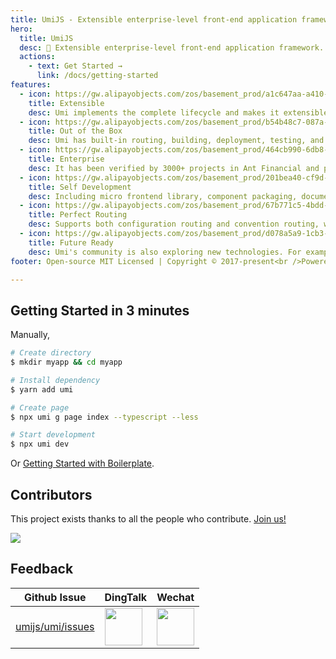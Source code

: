 ```yaml
---
title: UmiJS - Extensible enterprise-level front-end application framework.
hero:
  title: UmiJS
  desc: 🍙 Extensible enterprise-level front-end application framework.
  actions:
    - text: Get Started →
      link: /docs/getting-started
features:
  - icon: https://gw.alipayobjects.com/zos/basement_prod/a1c647aa-a410-4024-8414-c9837709cb43/k7787itw_w126_h114.png
    title: Extensible
    desc: Umi implements the complete lifecycle and makes it extensible, and Umi's internal functions are all plugins. Umi also support plugins and presets.
  - icon: https://gw.alipayobjects.com/zos/basement_prod/b54b48c7-087a-4984-b150-bcecb40920de/k7787z07_w114_h120.png
    title: Out of the Box
    desc: Umi has built-in routing, building, deployment, testing, and so on. It only requires one dependency to get started. Umi also provides an integrated preset for React with rich functionaries.
  - icon: https://gw.alipayobjects.com/zos/basement_prod/464cb990-6db8-4611-89af-7766e208b365/k77899wk_w108_h132.png
    title: Enterprise
    desc: It has been verified by 3000+ projects in Ant Financial and projects of Alibaba, Youku, Netease, 飞猪, KouBei and other companies.
  - icon: https://gw.alipayobjects.com/zos/basement_prod/201bea40-cf9d-4be2-a1d8-55bec136faf2/k7788a8s_w102_h120.png
    title: Self Development
    desc: Including micro frontend library, component packaging, documentation tools, request library, hooks library, data flow, etc.
  - icon: https://gw.alipayobjects.com/zos/basement_prod/67b771c5-4bdd-4384-80a4-978b85f91282/k7788ov2_w126_h126.png
    title: Perfect Routing
    desc: Supports both configuration routing and convention routing, while with functional completeness, such as dynamic routing, nested routing, permission routing, and so on.
  - icon: https://gw.alipayobjects.com/zos/basement_prod/d078a5a9-1cb3-4352-9f05-505c2e98bc95/k7788v4b_w102_h126.png
    title: Future Ready
    desc: Umi's community is also exploring new technologies. For example, modern mode, webpack @ 5, automated external, bundler less, etc.
footer: Open-source MIT Licensed | Copyright © 2017-present<br />Powered by [dumi](https://d.umijs.org/).

---
```


## Getting Started in 3 minutes

Manually,

```bash
# Create directory
$ mkdir myapp && cd myapp

# Install dependency
$ yarn add umi

# Create page
$ npx umi g page index --typescript --less

# Start development
$ npx umi dev
```

Or [Getting Started with Boilerplate](/docs/getting-started).

## Contributors

This project exists thanks to all the people who contribute. [Join us!](/docs/contributing)

<a href="https://github.com/umijs/umi/graphs/contributors"><img src="https://opencollective.com/umi/contributors.svg?width=960&button=false" /></a>

## Feedback

| Github Issue | DingTalk | Wechat |
| --- | --- | --- |
| [umijs/umi/issues](https://github.com/umijs/umi/issues) | <img src="https://img.alicdn.com/tfs/TB1WPiWNUY1gK0jSZFCXXcwqXXa-1125-1485.jpg" width="60" /> | <img src="https://img.alicdn.com/tfs/TB1KOhYk8FR4u4jSZFPXXanzFXa-547-550.png" width="60" /> |
